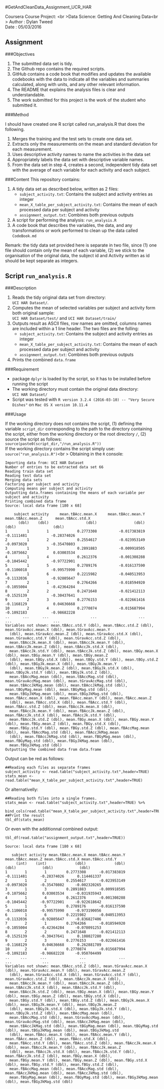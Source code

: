 #GetAndCleanData\_Assignment\_UCR\_HAR

Coursera Course Project: <br \>Data Science: Getting And Cleaning Data<br \>
Author : Dylan Tweed<br />Date   : 05/03/2016

## Assignment

###Objectives

1. The submitted data set is tidy.
1. The Github repo contains the required scripts.
1. GitHub contains a code book that modifies and updates the available codebooks with the data to indicate all the variables and summaries calculated, along with units, and any other relevant information.
1. The README that explains the analysis files is clear and understandable.
1. The work submitted for this project is the work of the student who submitted it.

###Method

I should have created one R script called run_analysis.R that does the following.

1. Merges the training and the test sets to create one data set.
1. Extracts only the measurements on the mean and standard deviation for each measurement.
1. Uses descriptive activity names to name the activities in the data set
1. Appropriately labels the data set with descriptive variable names.
1. From the data set in step 4, creates a second, independent tidy data set with the average of each variable for each activity and each subject.
 
###Content
This repository contains:

1. A tidy data set as described below, written as 2 files:  
	* `subject_activity.txt`: Contains the subject and activity entries as integer
	* `mean_X_table_per_subject_activity.txt`: Contains the mean of each processed data per subject and activity
	* `assignment_output.txt`: Combines both previous outputs
2. A script for performing the analysis: `run_analysis.R`
3. A code book that describes the variables, the data, and any transformations or work performed to clean up the data called `CodeBook.md`

Remark: the tidy data set provided here is separate in two file, since (1) one file should contain only the mean of each variable, (2) we stick to the organisation of the  original data, the subject id and Activity written as id should be kept separate as integers.

## Script `run_analysis.R`

###Description

1. Reads the tidy original data set from directory: <br />`UCI HAR Dataset/`.<br />
1. Computes the mean of selected variables per subject and activity form both original sample: <br /> `UCI HAR Dataset/test/` and `UCI HAR Dataset/train/`<br />
1. Outputs result as ASCII files, row names are omitted, columns names are included within a 1 line header. The two files are the folling: 
	* `subject_activity.txt`: Contains the subject and activity entries as integer
	* `mean_X_table_per_subject_activity.txt`: Contains the mean of each processed data per subject and activity
	* `assignment_output.txt`: Combines both previous outputs
1. Prints the combined `data.frame`

###Requirement

* package `dplyr` is loaded by the script, so it has to be installed before running the script
* The working directory must contain the original data directory: <br />`UCI HAR Dataset/`
* Script was tested with `R version 3.2.4 (2016-03-10) -- "Very Secure Dishes"` on `Mac OS X version 10.11.4`

###Usage

If the working directory does not contains the script, (1) defining the variable `script_dir` corresponding to the path to the directory containing the script, either from the working directory or the root directory `/`, (2) source the script as follows:<br />
`source(paste0(script_dir,"/run_analysis.R"))`<br />
If the working directory contains the script simply use:<br />
`source("run_analysis.R")`<br \>
Obtaining in the `R` console:

```{r}
Importing data from: UCI HAR Dataset
Number of entries to be extracted data set 66
Reading train data set
Reading test data set
Merging data sets
Factoring per subject and activity
Computing means per subject and activity
Outputting data.frames containing the means of each variable per subject and activity
Printing combined data frame
Source: local data frame [180 x 68]

    subject activity     mean.tBAcc.mean.X     mean.tBAcc.mean.Y     mean.tBAcc.mean.Z      mean.tBAcc.std.X
      (dbl)    (dbl)                 (dbl)                 (dbl)                 (dbl)                 (dbl)
1         1        1             0.2773308          -0.017383819            -0.1111481           -0.28374026
2         1        2             0.2554617          -0.023953149            -0.0973020           -0.35470803
3         1        3             0.2891883          -0.009918505            -0.1075662            0.03003534
4         1        4             0.2612376          -0.001308288            -0.1045442           -0.97722901
5         1        5             0.2789176          -0.016137590            -0.1106018           -0.99575990
6         1        6             0.2215982          -0.040513953            -0.1132036           -0.92805647
7         2        1             0.2764266          -0.018594920            -0.1055004           -0.42364284
8         2        2             0.2471648          -0.021412113            -0.1525139           -0.30437641
9         2        3             0.2776153          -0.022661416            -0.1168129            0.04636668
10        2        4             0.2770874          -0.015687994            -0.1092183           -0.98682228
..      ...      ...                   ...                   ...                   ...                   ...
Variables not shown: mean.tBAcc.std.Y (dbl), mean.tBAcc.std.Z (dbl), mean.tGravAcc.mean.X (dbl), mean.tGravAcc.mean.Y
  (dbl), mean.tGravAcc.mean.Z (dbl), mean.tGravAcc.std.X (dbl), mean.tGravAcc.std.Y (dbl), mean.tGravAcc.std.Z (dbl),
  mean.tBAccJk.mean.X (dbl), mean.tBAccJk.mean.Y (dbl), mean.tBAccJk.mean.Z (dbl), mean.tBAccJk.std.X (dbl),
  mean.tBAccJk.std.Y (dbl), mean.tBAccJk.std.Z (dbl), mean.tBGy.mean.X (dbl), mean.tBGy.mean.Y (dbl), mean.tBGy.mean.Z
  (dbl), mean.tBGy.std.X (dbl), mean.tBGy.std.Y (dbl), mean.tBGy.std.Z (dbl), mean.tBGyJk.mean.X (dbl), mean.tBGyJk.mean.Y
  (dbl), mean.tBGyJk.mean.Z (dbl), mean.tBGyJk.std.X (dbl), mean.tBGyJk.std.Y (dbl), mean.tBGyJk.std.Z (dbl),
  mean.tBAccMag.mean (dbl), mean.tBAccMag.std (dbl), mean.tGravAccMag.mean (dbl), mean.tGravAccMag.std (dbl),
  mean.tBAccJkMag.mean (dbl), mean.tBAccJkMag.std (dbl), mean.tBGyMag.mean (dbl), mean.tBGyMag.std (dbl),
  mean.tBGyJkMag.mean (dbl), mean.tBGyJkMag.std (dbl), mean.fBAcc.mean.X (dbl), mean.fBAcc.mean.Y (dbl), mean.fBAcc.mean.Z
  (dbl), mean.fBAcc.std.X (dbl), mean.fBAcc.std.Y (dbl), mean.fBAcc.std.Z (dbl), mean.fBAccJk.mean.X (dbl),
  mean.fBAccJk.mean.Y (dbl), mean.fBAccJk.mean.Z (dbl), mean.fBAccJk.std.X (dbl), mean.fBAccJk.std.Y (dbl),
  mean.fBAccJk.std.Z (dbl), mean.fBGy.mean.X (dbl), mean.fBGy.mean.Y (dbl), mean.fBGy.mean.Z (dbl), mean.fBGy.std.X (dbl),
  mean.fBGy.std.Y (dbl), mean.fBGy.std.Z (dbl), mean.fBAccMag.mean (dbl), mean.fBAccMag.std (dbl), mean.fBAccJkMag.mean
  (dbl), mean.fBAccJkMag.std (dbl), mean.fBGyMag.mean (dbl), mean.fBGyMag.std (dbl), mean.fBGyJkMag.mean (dbl),
  mean.fBGyJkMag.std (dbl)
Outputting the combined data from data.frame
```

Output can be red as follows:

```{r}
##Reading each files as separate frames
subject_activity <- read.table("subject_activity.txt",header=TRUE)
stats_mean <-read.table("mean_X_table_per_subject_activity.txt",header=TRUE)
```
Or alternativelly:

```{r}
##Reading both files into a single frames.
stats_mean <- read.table("subject_activity.txt",header=TRUE) %>% 
    bind_cols(read.table("mean_X_table_per_subject_activity.txt",header=TRUE))
##Print the result
tbl_df(stats_mean)
```
Or even with the additionnal combined output:

```{r}
tbl_df(read.table("assignment_output.txt",header=TRUE))
```

```{r}
Source: local data frame [180 x 68]

   subject activity mean.tBAcc.mean.X mean.tBAcc.mean.Y mean.tBAcc.mean.Z mean.tBAcc.std.X mean.tBAcc.std.Y
     (int)    (int)             (dbl)             (dbl)             (dbl)            (dbl)            (dbl)
1        1        1         0.2773308      -0.017383819        -0.1111481      -0.28374026      0.114461337
2        1        2         0.2554617      -0.023953149        -0.0973020      -0.35470802     -0.002320265
3        1        3         0.2891883      -0.009918505        -0.1075662       0.03003534     -0.031935943
4        1        4         0.2612376      -0.001308288        -0.1045442      -0.97722901     -0.922618642
5        1        5         0.2789176      -0.016137590        -0.1106018      -0.99575990     -0.973190056
6        1        6         0.2215982      -0.040513953        -0.1132036      -0.92805647     -0.836827406
7        2        1         0.2764266      -0.018594920        -0.1055004      -0.42364284     -0.078091253
8        2        2         0.2471648      -0.021412113        -0.1525139      -0.30437641      0.108027280
9        2        3         0.2776153      -0.022661416        -0.1168129       0.04636668      0.262881789
10       2        4         0.2770874      -0.015687994        -0.1092183      -0.98682228     -0.950704499
..     ...      ...               ...               ...               ...              ...              ...
Variables not shown: mean.tBAcc.std.Z (dbl), mean.tGravAcc.mean.X (dbl), mean.tGravAcc.mean.Y (dbl), mean.tGravAcc.mean.Z
  (dbl), mean.tGravAcc.std.X (dbl), mean.tGravAcc.std.Y (dbl), mean.tGravAcc.std.Z (dbl), mean.tBAccJk.mean.X (dbl),
  mean.tBAccJk.mean.Y (dbl), mean.tBAccJk.mean.Z (dbl), mean.tBAccJk.std.X (dbl), mean.tBAccJk.std.Y (dbl),
  mean.tBAccJk.std.Z (dbl), mean.tBGy.mean.X (dbl), mean.tBGy.mean.Y (dbl), mean.tBGy.mean.Z (dbl), mean.tBGy.std.X (dbl),
  mean.tBGy.std.Y (dbl), mean.tBGy.std.Z (dbl), mean.tBGyJk.mean.X (dbl), mean.tBGyJk.mean.Y (dbl), mean.tBGyJk.mean.Z
  (dbl), mean.tBGyJk.std.X (dbl), mean.tBGyJk.std.Y (dbl), mean.tBGyJk.std.Z (dbl), mean.tBAccMag.mean (dbl),
  mean.tBAccMag.std (dbl), mean.tGravAccMag.mean (dbl), mean.tGravAccMag.std (dbl), mean.tBAccJkMag.mean (dbl),
  mean.tBAccJkMag.std (dbl), mean.tBGyMag.mean (dbl), mean.tBGyMag.std (dbl), mean.tBGyJkMag.mean (dbl), mean.tBGyJkMag.std
  (dbl), mean.fBAcc.mean.X (dbl), mean.fBAcc.mean.Y (dbl), mean.fBAcc.mean.Z (dbl), mean.fBAcc.std.X (dbl),
  mean.fBAcc.std.Y (dbl), mean.fBAcc.std.Z (dbl), mean.fBAccJk.mean.X (dbl), mean.fBAccJk.mean.Y (dbl), mean.fBAccJk.mean.Z
  (dbl), mean.fBAccJk.std.X (dbl), mean.fBAccJk.std.Y (dbl), mean.fBAccJk.std.Z (dbl), mean.fBGy.mean.X (dbl),
  mean.fBGy.mean.Y (dbl), mean.fBGy.mean.Z (dbl), mean.fBGy.std.X (dbl), mean.fBGy.std.Y (dbl), mean.fBGy.std.Z (dbl),
  mean.fBAccMag.mean (dbl), mean.fBAccMag.std (dbl), mean.fBAccJkMag.mean (dbl), mean.fBAccJkMag.std (dbl),
  mean.fBGyMag.mean (dbl), mean.fBGyMag.std (dbl), mean.fBGyJkMag.mean (dbl), mean.fBGyJkMag.std (dbl)
```